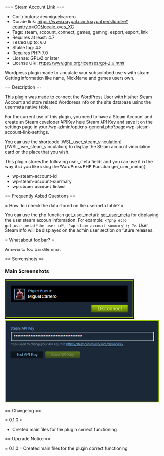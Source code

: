 === Steam Account Link ===
* Contributors: devmiguelcarrero
* Donate link: https://www.paypal.com/paypalme/slidmike?country.x=CO&locale.x=es_XC
* Tags: steam, account, connect, games, gaming, esport, esport, link
* Requires at least: 4.7
* Tested up to: 6.0
* Stable tag: 4.8
* Requires PHP: 7.0
* License: GPLv2 or later
* License URI: https://www.gnu.org/licenses/gpl-2.0.html

Wordpress plugin made to vinculate your subscribbed users with steam. Getting information like name, NickName and games users own.

== Description ==

This plugin was made to connect the WordPress User with his/her Steam Account and store related Wordpress info on the site database using the usermeta native table.

For the current use of this plugin, you need to have a Steam Account and create an Steam developer APIKey here [Steam API Key](https://steamcommunity.com/dev/apikey) and save it on the settings page in your /wp-admin/options-general.php?page=wp-steam-account-link-settings.

You can use the shortcode [WSL_user_steam_vinculation][/WSL_user_steam_vinculation] to display the Steam account vinculation card on the place that you wish.

This plugin stores the following user_meta fields and you can use it in the way that you like using the WordPress PHP Function get_user_meta()}
* wp-steam-account-id
* wp-steam-account-summary
* wp-steam-account-linked

== Frequently Asked Questions ==

= How do i check the data stored on the usermeta table? =

You can use the php function get_user_meta(): [get_user_meta](https://developer.wordpress.org/reference/functions/get_user_meta/) for displaying the user steam accoun information. For example: `<?php echo get_user_meta(*the user id*, 'wp-steam-account-summary'); ?>`.
User Steam info will be displayed on the admin user section on future releases.

= What about foo bar? =

Answer to foo bar dilemma.

== Screenshots ==

### Main Screenshots

![Steam Account Vinculation](/assets/screenshot-1.png "Steam Account Vinculation")
![Steam Admin Settings](/assets/screenshot-2.png "Steam Admin Settings")

== Changelog ==

= 0.1.0 =
* Created main files for the plugin correct functioning

== Upgrade Notice ==

= 0.1.0 =
Created main files for the plugin correct functioning